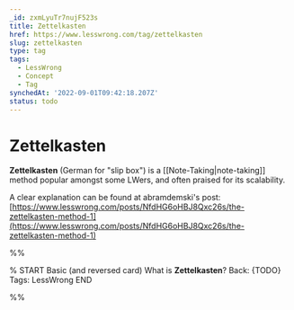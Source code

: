 ```yaml
---
_id: zxmLyuTr7nujF523s
title: Zettelkasten
href: https://www.lesswrong.com/tag/zettelkasten
slug: zettelkasten
type: tag
tags:
  - LessWrong
  - Concept
  - Tag
synchedAt: '2022-09-01T09:42:18.207Z'
status: todo
---
```


# Zettelkasten

**Zettelkasten** (German for "slip box") is a [[Note-Taking|note-taking]] method popular amongst some LWers, and often praised for its scalability.

A clear explanation can be found at abramdemski's post: [https://www.lesswrong.com/posts/NfdHG6oHBJ8Qxc26s/the-zettelkasten-method-1](https://www.lesswrong.com/posts/NfdHG6oHBJ8Qxc26s/the-zettelkasten-method-1)


%%

% START
Basic (and reversed card)
What is **Zettelkasten**?
Back: {TODO}
Tags: LessWrong
END
<!--ID: 1663156951259-->


%%
	
